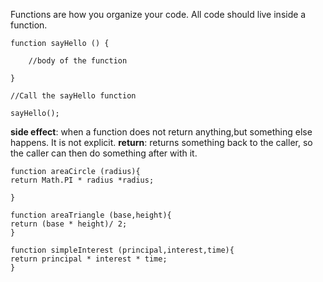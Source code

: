 Functions are how you organize your code. 
All code should live inside a function.


	function sayHello () { 

		//body of the function 
	
	}

	//Call the sayHello function

	sayHello();


**side effect**: when a function does not return anything,but something else happens. It is  not explicit. 
**return**: returns something back to the caller, so the caller can then do something after with it. 


	function areaCircle (radius){
	return Math.PI * radius *radius;

	}

	function areaTriangle (base,height){
	return (base * height)/ 2; 
	}

	function simpleInterest (principal,interest,time){
	return principal * interest * time;
	}
